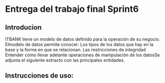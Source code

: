 # Entrega del trabajo final Sprint6

## Introducion

ITBANK tiene un modelo de datos definido para la operación de su negocio. Elmodelo de datos permite conocer: Los tipos de los datos que hay en la base y la forma en que se relacionan. Las restricciones de integridad Entender cómo llevar adelante operaciones de manipulación de los datosSe adjunta el siguiente extracto con las principales entidades.

## Instrucciones de uso:
